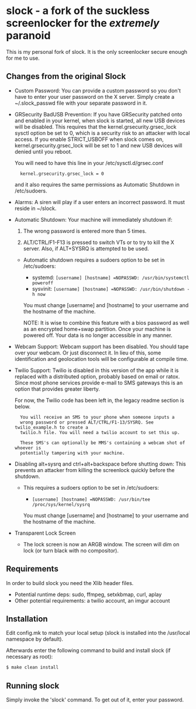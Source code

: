 # slock - a fork of the suckless screenlocker for the _extremely_ paranoid

This is my personal fork of slock. It is the only screenlocker secure enough
for me to use.

## Changes from the original Slock

- Custom Password: You can provide a custom password so you don't have to enter
  your user password on the X server. Simply create a ~/.slock_passwd file with
  your separate password in it.

- GRSecurity BadUSB Prevention: If you have GRSecurity patched onto and enabled
  in your kernel, when slock is started, all new USB devices will be disabled.
  This requires that the kernel.grsecurity.grsec_lock sysctl option be set to 0,
  which is a security risk to an attacker with local access. If you enable
  STRICT\_USBOFF when slock comes on, kernel.grsecurity.grsec_lock will be set
  to 1 and new USB devices will denied until you reboot.

  You will need to have this line in your /etc/sysctl.d/grsec.conf

        kernel.grsecurity.grsec_lock = 0

  and it also requires the same permissions as Automatic Shutdown in
  /etc/sudoers.

- Alarms: A siren will play if a user enters an incorrect password. It must
  reside in ~/slock.

- Automatic Shutdown: Your machine will immediately shutdown if:

  1. The wrong password is entered more than 5 times.

  2. ALT/CTRL/F1-F13 is pressed to switch VTs or to try to kill the X server.
     Also, if ALT+SYSRQ is attempted to be used.

  - Automatic shutdown requires a sudoers option to be set in /etc/sudoers:

    - systemd: `[username] [hostname] =NOPASSWD: /usr/bin/systemctl poweroff`
    - sysvinit: `[username] [hostname] =NOPASSWD: /usr/bin/shutdown -h now`

    You must change [username] and [hostname] to your username and the hostname
    of the machine.

    NOTE: It is wise to combine this feature with a bios password as well as an
    encrypted home+swap partition. Once your machine is powered off. Your data
    is no longer accessible in any manner.

- Webcam Support: Webcam support has been disabled. You should tape over your
  webcam. Or just disconnect it. In lieu of this, some identification and
  geolocation tools will be configurable at compile time.

- Twilio Support: Twilio is disabled in this version of the app while it is
  replaced with a distributed option, probably based on email or ratox. Since
  most phone services provide e-mail to SMS gateways this is an option that
  provides greater liberty.

  For now, the Twilio code has been left in, the legacy readme section is below.

        You will receive an SMS to your phone when someone inputs a
        wrong password or pressed ALT/CTRL/F1-13/SYSRQ. See twilio_example.h to create a
        twilio.h file. You will need a twilio account to set this up.

        These SMS's can optionally be MMS's containing a webcam shot of whoever is
        potentially tampering with your machine.

- Disabling alt+sysrq and ctrl+alt+backspace before shutting down: This
  prevents an attacker from killing the screenlock quickly before the shutdown.

  - This requires a sudoers option to be set in /etc/sudoers:

    - `[username] [hostname] =NOPASSWD: /usr/bin/tee /proc/sys/kernel/sysrq`

    You must change [username] and [hostname] to your username and the hostname
    of the machine.

- Transparent Lock Screen

  - The lock screen is now an ARGB window. The screen will dim on lock (or turn
    black with no compositor).

## Requirements

In order to build slock you need the Xlib header files.

- Potential runtime deps: sudo, ffmpeg, setxkbmap, curl, aplay
- Other potential requirements: a twilio account, an imgur account

## Installation

Edit config.mk to match your local setup (slock is installed into
the /usr/local namespace by default).

Afterwards enter the following command to build and install slock
(if necessary as root):

``` bash
$ make clean install
```

## Running slock

Simply invoke the 'slock' command. To get out of it, enter your password.
